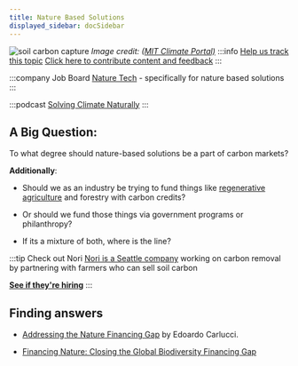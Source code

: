 ```yaml
---
title: Nature Based Solutions
displayed_sidebar: docSidebar
---
```


![soil carbon capture](../static/img/soil-carbon-capture.jpg)
_Image credit: ([MIT Climate Portal)](https://climate.mit.edu/explainers/soil-based-carbon-sequestration)_
:::info [Help us track this topic](contribute)
[Click here to contribute content and feedback](contribute)
:::

:::company Job Board
[Nature Tech](https://naturetech.io/) - specifically for nature based solutions
:::

:::podcast
[Solving Climate Naturally](https://www.solvingclimatenaturally.com/)
:::

## A Big Question:

To what degree should nature-based solutions be a part of carbon markets?

**Additionally**:

 - Should we as an industry be trying to fund things like [regenerative agriculture](solution-regenerative-annual-cropping) and forestry with carbon credits?

 - Or should we fund those things via government programs or philanthropy? 

 - If its a mixture of both, where is the line?

:::tip Check out Nori
[Nori is a Seattle company](nori.com) working on carbon removal by partnering with farmers who can sell soil carbon

**[See if they're hiring](https://nori.com/careers)**
:::

## Finding answers

- [Addressing the Nature Financing Gap](https://www.iisd.org/articles/insight/addressing-nature-financing-gap) by Edoardo Carlucci.

- [Financing Nature: Closing the Global Biodiversity Financing Gap](https://www.paulsoninstitute.org/conservation/financing-nature-report/)